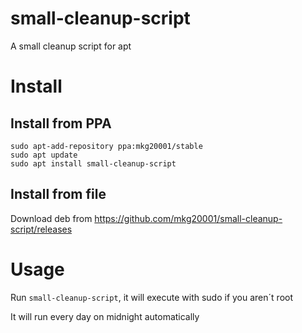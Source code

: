 # small-cleanup-script
A small cleanup script for apt

# Install

## Install from PPA
```
sudo apt-add-repository ppa:mkg20001/stable
sudo apt update
sudo apt install small-cleanup-script
```

## Install from file

Download deb from https://github.com/mkg20001/small-cleanup-script/releases

# Usage

Run ```small-cleanup-script```, it will execute with sudo if you aren´t root

It will run every day on midnight automatically
